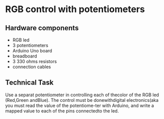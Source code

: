 # RGB control with potentiometers

## Hardware components

* RGB led
* 3 potentiometers
* Arduino Uno board
* breadboard
* 3 330 ohms resistors
* connection cables

## Technical Task 

Use a separat potentiometer in controlling each of thecolor of the RGB led (Red,Green andBlue).  The control must be donewithdigital electronics(aka you must read the value of the potentiome-ter with Arduino, and write a mapped value to each of the pins connectedto the led.

